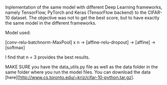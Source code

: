 Inplementation of the same model with different Deep Learning frameworks, namely TensorFlow, PyTorch and Keras (TensorFlow backend) to the CIFAR-10 dataset. The objective was not to get the best score, but to have exactly the same model in the different frameworks.

Model used:

[conv-relu-batchnorm-MaxPool] x n -> [affine-relu-dropout] -> [affine] -> [softmax]

I find that n = 3 provides the best results.

MAKE SURE you have the data_utils.py file as well as the data folder in the same folder where you run the model files. You can download the data [here][http://www.cs.toronto.edu/~kriz/cifar-10-python.tar.gz].
